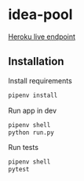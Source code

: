 # idea-pool

[Heroku live endpoint](https://yuvas-idea-pool.herokuapp.com)

## Installation

Install requirements

```bash
pipenv install
```

Run app in dev

```bash
pipenv shell
python run.py 
```

Run tests

```bash
pipenv shell
pytest
```
